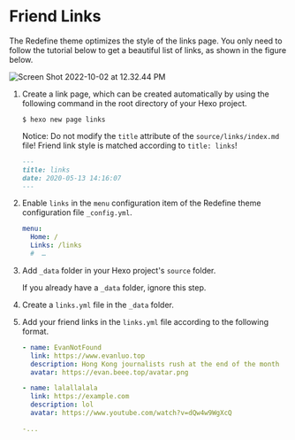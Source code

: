 # Friend Links

The Redefine theme optimizes the style of the links page. You only need to follow the tutorial below to get a beautiful list of links, as shown in the figure below.

![Screen Shot 2022-10-02 at 12.32.44 PM](https://evan.beee.top/img/Screen%20Shot%202022-10-02%20at%2012.32.44%20PM.png)

1. Create a link page, which can be created automatically by using the following command in the root directory of your Hexo project.

   ```shell
   $ hexo new page links
   ```

   Notice:
   Do not modify the `title` attribute of the `source/links/index.md` file!
   Friend link style is matched according to `title: links`!

   ```markdown
   ---
   title: links
   date: 2020-05-13 14:16:07
   ---
   ```

1. Enable `links` in the `menu` configuration item of the Redefine theme configuration file `_config.yml`.

   ```yaml
   menu:
     Home: /
     Links: /links
     #  …
   ```

1. Add `_data` folder in your Hexo project's `source` folder.

   If you already have a `_data` folder, ignore this step.

1. Create a `links.yml` file in the `_data` folder.

1. Add your friend links in the `links.yml` file according to the following format.

   ```yaml
   - name: EvanNotFound
     link: https://www.evanluo.top
     description: Hong Kong journalists rush at the end of the month
     avatar: https://evan.beee.top/avatar.png
   
   - name: lalallalala
     link: https://example.com
     description: lol
     avatar: https://www.youtube.com/watch?v=dQw4w9WgXcQ
   
   -...
   
   ```
